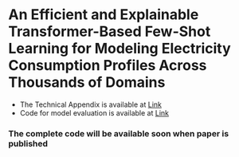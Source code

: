 # An Efficient and Explainable Transformer-Based Few-Shot Learning for Modeling Electricity Consumption Profiles Across Thousands of Domains

- The Technical Appendix is available at [Link](https://github.com/Anonymouspersonx/EM_trans_Anonymous/blob/main/Technical_Appendix.pdf)
- Code for model evaluation is available at [Link](https://github.com/Anonymouspersonx/EM_trans_Anonymous/blob/main/eva_demo.ipynb)


### The complete code will be available soon when paper is published

